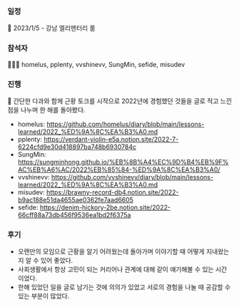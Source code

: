 ### 일정
📆 2023/1/5 - 강남 엘리멘터리 룸

### 참석자
🧑‍🤝‍🧑 homelus, pplenty, vvshinevv, SungMin, sefide, misudev

### 진행
🚤 간단한 다과와 함께 근황 토크를 시작으로 2022년에 경험했던 것들을 글로 적고 느낀 점을 나누며 한 해를 돌아봤다.

- homelus: https://github.com/homelus/diary/blob/main/lessons-learned/2022_%ED%9A%8C%EA%B3%A0.md
- pplenty: https://verdant-violin-e5a.notion.site/2022-7-6224cfd9e30d418897ba748b6930784c
- SungMin: https://sungminhong.github.io/%EB%8B%A4%EC%9D%B4%EB%9F%AC%EB%A6%AC/2022%EB%85%84-%ED%9A%8C%EA%B3%A0/
- vvshinevv: https://github.com/vvshinevv/diary/blob/main/lessons-learned/2022_%ED%9A%8C%EA%B3%A0.md
- misudev: https://brawny-record-db4.notion.site/2022-b9ac188e51da4655ae0362fe7aad6605
- sefide: https://denim-hickory-2be.notion.site/2022-66cff88a73db456f9536ea1bd2f6375a

### 후기
- 오랜만의 모임으로 근황을 알기 어려웠는데 돌아가며 이야기할 때 어떻게 지내왔는지 알 수 있어 좋았다. 
- 사회생활에서 항상 고민이 되는 커리어나 관계에 대해 같이 얘기해볼 수 있는 시간이었다.
- 한해 있었던 일을 글로 남기는 것에 의의가 있었고 서로의 경험을 나눌 때 공감할 수 있는 부분이 많았다.
